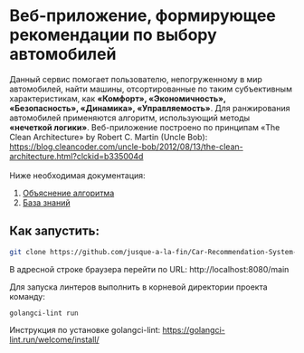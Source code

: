# Веб-приложение, формирующее рекомендации по выбору автомобилей
Данный сервис помогает пользователю, непогруженному в мир автомобилей, найти машины, отсортированные по таким субъективным характеристикам, как **«Комфорт», «Экономичность», «Безопасность», «Динамика», «Управляемость»**. Для ранжирования автомобилей применяются алгоритм, использующий методы **«нечеткой логики»**. 
Веб-приложение построено по принципам «The Clean Architecture» by Robert C. Martin (Uncle Bob): https://blog.cleancoder.com/uncle-bob/2012/08/13/the-clean-architecture.html?clckid=b335004d <br><br>
Ниже необходимая документация:  
1) [Объяснение алгоритма](docs/algo.pdf)
2) [База знаний](docs/knowledge-base.pdf)

## Как запустить:
```bash
git clone https://github.com/jusque-a-la-fin/Car-Recommendation-System-with-Fuzzy-Logic.git && cd Car-Recommendation-System-with-Fuzzy-Logic && sudo docker compose up
```
В адресной строке браузера перейти по URL: http://localhost:8080/main

Для запуска линтеров выполнить в корневой директории проекта команду:
```
golangci-lint run
```
Инструкция по установке golangci-lint: https://golangci-lint.run/welcome/install/
